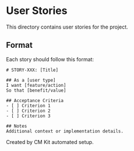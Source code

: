 # User Stories

This directory contains user stories for the project.

## Format

Each story should follow this format:

```
# STORY-XXX: [Title]

## As a [user type]
I want [feature/action]
So that [benefit/value]

## Acceptance Criteria
- [ ] Criterion 1
- [ ] Criterion 2
- [ ] Criterion 3

## Notes
Additional context or implementation details.
```

Created by CM Kit automated setup.
